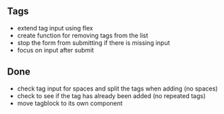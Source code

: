 ## Tags
- extend tag input using flex
- create function for removing tags from the list
- stop the form from submitting if there is missing input
- focus on input after submit

## Done
- check tag input for spaces and split the tags when adding (no spaces)
- check to see if the tag has already been added (no repeated tags)
- move tagblock to its own component